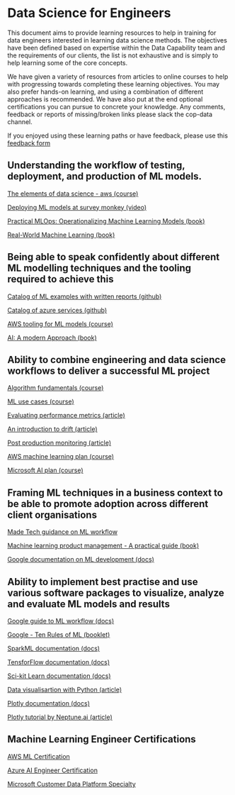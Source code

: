 # Data Science for Engineers

This document aims to provide learning resources to help in training for data engineers interested in learning data science methods. The objectives have been defined based on expertise within the Data Capability team and the requirements of our clients, the list is not exhaustive and is simply to help learning some of the core concepts. 

We have given a variety of resources from articles to online courses to help with progressing towards completing these learning objectives. You may also prefer hands-on learning, and using a combination of different approaches is recommended. We have also put at the end optional certifications you can pursue to concrete your knowledge. Any comments, feedback or reports of missing/broken links please slack the cop-data channel. 

If you enjoyed using these learning paths or have feedback, please use this [feedback form](https://madetech.typeform.com/datalearning)

## Understanding the workflow of testing, deployment, and production of ML models.

[The elements of data science - aws (course)](https://explore.skillbuilder.aws/learn/course/360/play;state=%5Bobject%20Object%5D;lp=28;autoplay=0)

[Deploying ML models at survey monkey (video)](https://www.youtube.com/watch?v=XsD2u7hAwI8)

[Practical MLOps: Operationalizing Machine Learning Models (book)](https://www.amazon.co.uk/Practical-MLOps-Operationalizing-Machine-Learning/dp/1098103017)

[Real-World Machine Learning (book)](https://www.amazon.co.uk/Real-World-Machine-Learning-Henrik-Brink/dp/1617291927)

## Being able to speak confidently about different ML modelling techniques and the tooling required to achieve this

[Catalog of ML examples with written reports (github)](https://github.com/SolClover)

[Catalog of azure services (github)](https://github.com/gottagetgit/AI102Files)

[AWS  tooling for ML models (course)](https://explore.skillbuilder.aws/learn/course/325/exploring-the-machine-learning-toolset;lp=28)

[AI: A modern Approach (book)](https://www.amazon.com/Artificial-Intelligence-Approach-Stuart-Russell/dp/9332543518/)

## Ability to combine engineering and data science workflows to deliver a successful ML project

[Algorithm fundamentals (course)](https://www.coursera.org/learn/machine-learning)

[ML use cases (course)](https://www.coursera.org/learn/ml-foundations)

[Evaluating performance metrics (article)](https://towardsdatascience.com/metrics-to-evaluate-your-machine-learning-algorithm-f10ba6e38234 )

[An introduction to drift (article)](https://machinelearningmastery.com/gentle-introduction-concept-drift-machine-learning/)

[Post production monitoring (article)](https://www.analyticsvidhya.com/blog/2019/10/deployed-machine-learning-model-post-production-monitoring/ )

[AWS machine learning plan (course)](https://aws.amazon.com/training/learn-about/machine-learning/)

[Microsoft AI plan (course)](https://docs.microsoft.com/en-us/training/roles/ai-engineer )

## Framing ML techniques in a business context to be able to promote adoption across different client organisations

[Made Tech guidance on ML workflow](https://github.com/madetech/data-101/blob/main/guides/machine_learning_workflow.md)

[Machine learning product management - A practical guide (book)](https://app.learnerbly.com/resources/d2266c91-315a-49b6-a9fd-19f064e0209a/)

[Google documentation on ML development (docs)](https://cloud.google.com/architecture/guidelines-for-developing-high-quality-ml-solutions)

## Ability to implement best practise and use various software packages to visualize, analyze and evaluate ML models and results

[Google guide to ML workflow (docs)](https://developers.google.com/machine-learning/guides/rules-of-ml)

[Google - Ten Rules of ML (booklet)](
https://martin.zinkevich.org/rules_of_ml/rules_of_ml.pdf)

[SparkML documentation (docs)](https://spark.apache.org/docs/1.2.2/ml-guide.html)

[TensforFlow documentation (docs)](https://www.tensorflow.org/api_docs )

[Sci-kit Learn documentation (docs)](https://scikit-learn.org/stable/)

[Data visualisartion with Python (article)](https://towardsdatascience.com/data-visualization-for-machine-learning-and-data-science-a45178970be7)

[Plotly documentation (docs)](https://plotly.com/python/)

[Plotly tutorial by Neptune.ai (article)](https://neptune.ai/blog/plotly-python-tutorial-for-machine-learning-specialists )

## Machine Learning Engineer Certifications
[AWS ML Certification](https://aws.amazon.com/certification/certified-machine-learning-specialty/)

[Azure AI Engineer Certification](https://learn.microsoft.com/en-us/certifications/azure-ai-engineer/)

[Microsoft Customer Data Platform Specialty](https://learn.microsoft.com/en-us/certifications/customer-data-platform-specialty/)

